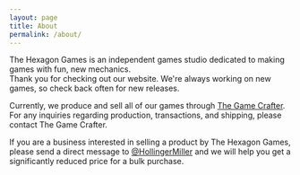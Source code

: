 ```yaml
---
layout: page
title: About
permalink: /about/
---
```

The Hexagon Games is an independent games studio dedicated to making games with fun, new mechanics.   
Thank you for checking out our website. We're always working on new games, so check back often for new releases.  

Currently, we produce and sell all of our games through [The Game Crafter](https://www.thegamecrafter.com/). For any inquiries regarding production, transactions, and shipping, please contact The Game Crafter.   

If you are a business interested in selling a product by The Hexagon Games, please send a direct message to [@HollingerMiller](https://twitter.com/TheHexagonGames) and we will help you get a significantly reduced price for a bulk purchase.
